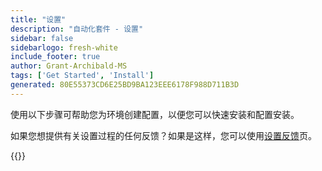 ```yaml
---
title: "设置"
description: "自动化套件 - 设置"
sidebar: false
sidebarlogo: fresh-white
include_footer: true
author: Grant-Archibald-MS
tags: ['Get Started', 'Install']
generated: 80E55373CD6E25BD9BA123EEE6178F988D711B3D
---
```


使用以下步骤可帮助您为环境创建配置，以便您可以快速安装和配置安装。

如果您想提供有关设置过程的任何反馈？如果是这样，您可以使用[设置反馈](/zh-hans/get-started/setup-feedback)页。

{{<questions name="/content/zh-hans/get-started/setup.json" completed="感谢您完成设置步骤" showNavigationButtons=true locale="zh-hans">}}

